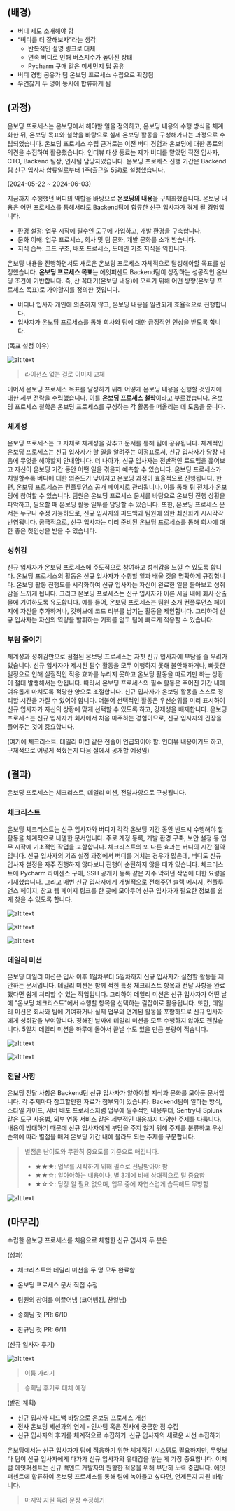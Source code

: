 ## (배경)

- 버디 제도 소개해야 함
- “버디를 더 잘해보자”라는 생각
  - 반복적인 설명 링크로 대체
  - 연속 버디로 인해 버스지수가 높아진 상태
  - Pycharm 구매 같은 미세먼지 팁 공유
- 버디 경험 공유가 팀 온보딩 프로세스 수립으로 확장됨
- 우연찮게 두 명이 동시에 합류하게 됨

## (과정)

온보딩 프로세스는 온보딩에서 해야할 일을 정의하고, 온보딩 내용의 수행 방식을 체계화한 뒤, 온보딩 목표와 철학을 바탕으로 실제 온보딩 활동을 구성해가나는 과정으로 수립되었습니다. 온보딩 프로세스 수립 근거로는 이전 버디 경험과 온보딩에 대한 동료의 의견을 수집하여 활용했습니다. 인터뷰 대상 동료는 제가 버디를 맡았던 직전 입사자, CTO, Backend 팀장, 인사팀 담당자였습니다. 온보딩 프로세스 진행 기간은 Backend팀 신규 입사자 합류일로부터 1주(출근일 5일)로 설정했습니다.

(2024-05-22 ~ 2024-06-03)

지금까지 수행했던 버디의 역할을 바탕으로 **온보딩의 내용**을 구체화했습니다. 온보딩 내용은 어떤 프로세스를 통해서라도 Backend팀에 합류한 신규 입사자가 겪게 될 경험입니다.

- 환경 설정: 업무 시작에 필수인 도구에 가입하고, 개발 환경을 구축합니다.
- 문화 이해: 업무 프로세스, 회사 및 팀 문화, 개발 문화를 소개 받습니다.
- 지식 습득: 코드 구조, 배포 프로세스, 도메인 기초 지식을 익힙니다.

온보딩 내용을 진행하면서도 새로운 온보딩 프로세스 자체적으로 달성해야할 목표를 설정했습니다. **온보딩 프로세스 목표**는 에잇퍼센트 Backend팀이 상정하는 성공적인 온보딩 조건에 기반합니다. 즉, 산 꼭대기(온보딩 내용)에 오르기 위해 어떤 방향(온보딩 프로세스 목표)로 가야할지를 정의한 것입니다.

- 버디나 입사자 개인에 의존하지 않고, 온보딩 내용을 일관되게 효율적으로 진행합니다.
- 입사자가 온보딩 프로세스를 통해 회사와 팀에 대한 긍정적인 인상을 받도록 합니다.

(목표 설정 이유)

![alt text](/images/image-9.png)

> 라이선스 없는 걸로 이미지 교체

이어서 온보딩 프로세스 목표를 달성하기 위해 어떻게 온보딩 내용을 진행할 것인지에 대한 세부 전략을 수립했습니다. 이를 **온보딩 프로세스 철학**이라고 부르겠습니다. 온보딩 프로세스 철학은 온보딩 프로세스를 구성하는 각 활동을 떠올리는 데 도움을 줍니다.

### 체계성

온보딩 프로세스는 그 자체로 체계성을 갖추고 문서를 통해 팀에 공유됩니다. 체계적인 온보딩 프로세스는 신규 입사자가 할 일을 알려주는 이정표로서, 신규 입사자가 당장 다음에 무엇을 해야할지 안내합니다. 더 나아가, 신규 입사자는 전반적인 로드맵을 훑어보고 자신이 온보딩 기간 동안 어떤 일을 겪을지 예측할 수 있습니다. 온보딩 프로세스가 치밀할수록 버디에 대한 의존도가 낮아지고 온보딩 과정이 효율적으로 진행됩니다. 한편, 온보딩 프로세스는 컨플루언스 공개 페이지로 관리됩니다. 이를 통해 팀 전체가 온보딩에 참여할 수 있습니다. 팀원은 온보딩 프로세스 문서를 바탕으로 온보딩 진행 상황을 파악하고, 필요할 때 온보딩 활동 일부를 담당할 수 있습니다. 또한, 온보딩 프로세스 문서는 누구나 수정 가능하므로, 신규 입사자의 피드백과 팀원에 의한 최신화가 시시각각 반영됩니다. 궁극적으로, 신규 입사자는 미리 준비된 온보딩 프로세스를 통해 회사에 대한 좋은 첫인상을 받을 수 있습니다.

### 성취감

신규 입사자가 온보딩 프로세스에 주도적으로 참여하고 성취감을 느낄 수 있도록 합니다. 온보딩 프로세스의 활동은 신규 입사자가 수행할 일과 배울 것을 명확하게 규정합니다. 온보딩 활동 진행도를 시각화하여 신규 입사자는 자신이 완료한 일을 돌아보고 성취감을 느끼게 됩니다. 그리고 온보딩 프로세스는 신규 입사자가 이른 시일 내에 회사 산출물에 기여하도록 유도합니다. 예를 들어, 온보딩 프로세스는 팀원 소개 컨플루언스 페이지에 자신을 추가하거나, 깃허브에 코드 리뷰를 남기는 활동을 제안합니다. 그리하여 신규 입사자는 자신의 역량을 발휘하는 기회를 얻고 팀에 빠르게 적응할 수 있습니다.

### 부담 줄이기

체계성과 성취감만으로 점철된 온보딩 프로세스는 자칫 신규 입사자에 부담을 줄 우려가 있습니다. 신규 입사자가 제시된 필수 활동을 모두 이행하지 못해 불안해하거나, 빠듯한 일정으로 인해 실질적인 적응 효과를 누리지 못하고 온보딩 활동을 따르기만 하는 상황이 절대 발생해서는 안됩니다. 따라서 온보딩 프로세스의 필수 활동은 주어진 기간 내에 여유롭게 마치도록 적당한 양으로 조절합니다. 신규 입사자가 온보딩 활동을 스스로 정리할 시간을 가질 수 있어야 합니다. 더불어 선택적인 활동은 우선순위를 미리 표시하여 신규 입사자가 자신의 상황에 맞게 선택할 수 있도록 하고, 강제성을 배제합니다. 온보딩 프로세스는 신규 입사자가 회사에서 처음 마주하는 경험이므로, 신규 입사자의 긴장을 풀어주는 것이 중요합니다.

(여기에 체크리스트, 데일리 미션 같은 전술이 언급되어야 함. 인터뷰 내용이기도 하고, 구체적으로 어떻게 적혔는지 다음 절에서 공개할 예정임)

## (결과)

온보딩 프로세스는 체크리스트, 데일리 미션, 전달사항으로 구성됩니다.

### 체크리스트

온보딩 체크리스트는 신규 입사자와 버디가 각각 온보딩 기간 동안 반드시 수행해야 할 활동을 체계적으로 나열한 문서입니다. 주로 계정 등록, 개발 환경 구축, 보안 설정 등 업무 시작에 기초적인 작업을 포함합니다. 체크리스트의 또 다른 효과는 버디의 시간 절약입니다. 신규 입사자의 기초 설정 과정에서 버디를 거치는 경우가 많은데, 버디도 신규 입사자 설정을 자주 진행하지 않다보니 진행이 순탄하지 않을 때가 있습니다. 체크리스트에 Pycharm 라이센스 구매, SSH 공개키 등록 같은 자주 막히던 작업에 대한 요령을 기재했습니다. 그리고 매번 신규 입사자에게 개별적으로 전해주던 슬랙 메시지, 컨플루언스 페이지, 참고 웹 페이지 링크를 한 곳에 모아두어 신규 입사자가 필요한 정보를 쉽게 찾을 수 있도록 합니다.

![alt text](/images/image-3.png)

![alt text](/images/image-2.png)

![alt text](/images/image-4.png)

### 데일리 미션

온보딩 데일리 미션은 입사 이후 1일차부터 5일차까지 신규 입사자가 실천할 활동을 제안하는 문서입니다. 데일리 미션은 함께 적힌 특정 체크리스트 항목과 전달 사항을 완료했다면 쉽게 처리할 수 있는 작업입니다. 그리하여 데일리 미션은 신규 입사자가 어떤 날에 "온보딩 체크리스트"에서 수행할 항목을 선택하는 길잡이로 활용됩니다. 또한, 데일리 미션은 회사와 팀에 기여하거나 실제 업무와 연계된 활동을 포함하므로 신규 입사자에게 성취감을 부여합니다. 정해진 날짜에 데일리 미션을 모두 수행하지 않아도 괜찮습니다. 5일치 데일리 미션을 하루에 몰아서 끝낼 수도 있을 만큼 분량이 적습니다.

![alt text](/images/image-5.png)

![alt text](/images/image-6.png)

### 전달 사항

온보딩 전달 사항은 Backend팀 신규 입사자가 알아야할 지식과 문화를 모아둔 문서입니다. 각 주제마다 참고할만한 자료가 첨부되어 있습니다. Backend팀이 일하는 방식, 스타일 가이드, 서버 배포 프로세스처럼 업무에 필수적인 내용부터, Sentry나 Splunk 같은 도구 사용법, 외부 연동 서비스 같은 세부적인 내용까지 다양한 주제를 다룹니다. 내용이 방대하기 때문에 신규 입사자에게 부담을 주지 않기 위해 주제를 분류하고 우선순위에 따라 별점을 매겨 온보딩 기간 내에 몰라도 되는 주제를 구분합니다.

> 별점은 난이도와 무관히 중요도를 기준으로 매깁니다.
>
> - ★★★: 업무를 시작하기 위해 필수로 전달받아야 함
> - ★★☆: 알아야하는 내용이나, 별 3개에 비해 상대적으로 덜 중요함
> - ★☆☆: 당장 알 필요 없으며, 업무 중에 자연스럽게 습득해도 무방함

![alt text](/images/image-7.png)

## (마무리)

수립한 온보딩 프로세스를 처음으로 체험한 신규 입사자 두 분은

(성과)

- 체크리스트와 데일리 미션을 두 명 모두 완료함
- 온보딩 프로세스 문서 직접 수정
- 팀원의 참여를 이끌어냄 (코어뱅킹, 찬얼님)

- 송희님 첫 PR: 6/10
- 찬규님 첫 PR: 6/11

(신규 입사자 후기)

![alt text](/images/image-8.png)

> 이름 가리기

> 송희님 후기로 대체 예정

(발전 계획)

- 신규 입사자 피드백 바탕으로 온보딩 프로세스 개선
- 전사 온보딩 세션과의 연계 - 인사팀 혹은 전사에 궁금한 점 수집
- 신규 입사자의 후기를 체계적으로 수집하기. 신규 입사자의 새로운 시선 수집하기

온보딩에서는 신규 입사자가 팀에 적응하기 위한 체계적인 시스템도 필요하지만, 무엇보다 팀이 신규 입사자에게 다가가 신규 입사자와 유대감을 쌓는 게 가장 중요합니다. 이처럼 에잇퍼센트는 신규 백엔드 개발자의 원활한 적응을 위해 부단히 노력 중입니다. 에잇퍼센트에 합류하여 온보딩 프로세스를 통해 팀에 녹아들고 싶다면, 언제든지 지원 바랍니다.

> 마지막 지원 독려 문장 수정하기
